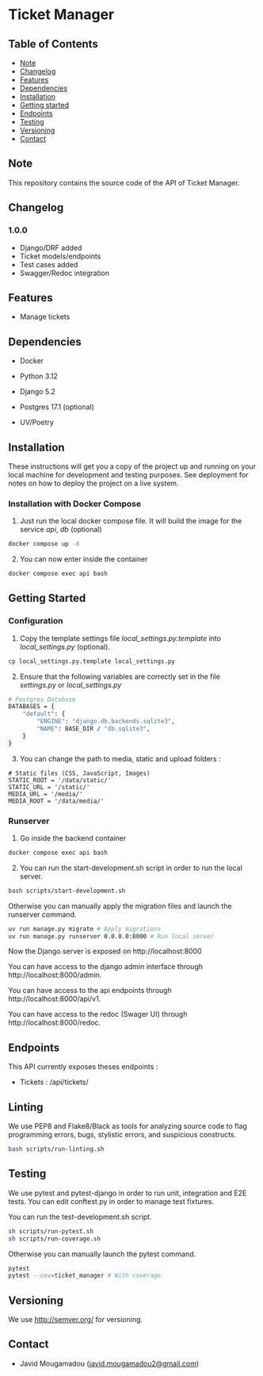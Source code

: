 # Ticket Manager

## Table of Contents

- [Note](#note)
- [Changelog](#changelog)
- [Features](#features)
- [Dependencies](#dependencies)
- [Installation](#installation)
- [Getting started](#getting-started)
- [Endpoints](#endpoints)
- [Testing](#testing)
- [Versioning](#versioning)
- [Contact](#contact)

## Note

This repository contains the source code of the API of Ticket Manager.

## Changelog

### 1.0.0

- Django/DRF added
- Ticket models/endpoints
- Test cases added
- Swagger/Redoc integration

## Features

* Manage tickets

## Dependencies

* Docker
* Python 3.12
* Django 5.2
* Postgres 17.1 (optional)

* UV/Poetry

## Installation

These instructions will get you a copy of the project up and running on your local machine for development and testing purposes. See deployment for notes on how to deploy the project on a live system.

### Installation with Docker Compose


1) Just run the local docker compose file. It will build the image for the service *api*, *db* (optional)

```bash
docker compose up -d
```

2) You can now enter inside the container

```bash
docker compose exec api bash
```

## Getting Started

### Configuration

1) Copy the template settings file *local_settings.py.template* into *local_settings.py* (optional).

```bash
cp local_settings.py.template local_settings.py
```

2) Ensure that the following variables are correctly set in the file *settings.py* or *local_settings.py*


```bash
# Postgres Database
DATABASES = {
    "default": {
        "ENGINE": "django.db.backends.sqlite3",
        "NAME": BASE_DIR / "db.sqlite3",
    }
}
```

3) You can change the path to media, static and upload folders :

```
# Static files (CSS, JavaScript, Images)
STATIC_ROOT = '/data/static/'
STATIC_URL = '/static/'
MEDIA_URL = '/media/'
MEDIA_ROOT = '/data/media/'
```

### Runserver


1) Go inside the backend container

```bash
docker compose exec api bash
```

2) You can run the start-development.sh script in order to run the local server.

```bash
bash scripts/start-development.sh
```

Otherwise you can manually apply the migration files and launch the runserver command.

```bash
uv run manage.py migrate # Apply migrations
uv run manage.py runserver 0.0.0.0:8000 # Run local server
```

Now the Django server is exposed on http://localhost:8000

You can have access to the django admin interface through http://localhost:8000/admin.

You can have access to the api endpoints through http://localhost:8000/api/v1.

You can have access to the redoc (Swager UI) through http://localhost:8000/redoc.

## Endpoints

This API currently exposes theses endpoints :

* Tickets : /api/tickets/

## Linting

We use PEP8 and Flake8/Black as tools for analyzing source code to flag programming errors, bugs, stylistic errors, and suspicious constructs.

```bash
bash scripts/run-linting.sh
```

## Testing

We use pytest and pytest-django in order to run unit, integration and E2E tests. You can edit conftest.py in order to manage test fixtures.

You can run the test-development.sh script.

```bash
sh scripts/run-pytest.sh
sh scripts/run-coverage.sh
```

Otherwise you can manually launch the pytest command.

```bash
pytest
pytest --cov=ticket_manager # With coverage
```

## Versioning

We use http://semver.org/ for versioning.

## Contact

* Javid Mougamadou (javid.mougamadou2@gmail.com)
